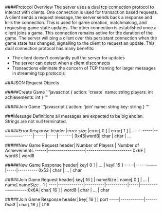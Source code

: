####Protocol Overview
The server uses a dual tcp connection protocol to interact with clients.
  One connection is used for transaction based requests.  A client sends a request message,
  the server sends back a response and kills the connection.  This is used for game creation, 
matchmaking, and requesting game state updates.
  The other connection is established once a client joins a game.  This connection remains active for the
  duration of the game.  The server will ping a client over this persistant connection when the game state 
has changed, signalling to the client to request an update.  This dual connection protocol has many benefits:
  * The client doesn't constantly pull the server for updates
  * The server can detect when a client disconnects
  * Transactions eliminate the concern of TCP framing for larger messages in streaming tcp protocols

###JSON Request Objects

#####Create Game
'''javascript
{
   action: 'create'
   name: string
   players: int
   achievements: int
}
'''

#####Join Game
'''javascript
{
   action: 'join'
   name: string
   key: string
}
'''



###Message Definitions
  all messages are expected to be big endian.  Strings are not null terminated.

#####Error Response
header  |error size      |error[ 0 ] | error[ 1 ] | ...
--------|----------------|------|-----|-------|
0x45|word8| char | char | ...

#####New Game Request
header| Number of Players | Number of Achievements
------|-------------------|-----------------------
0x6E | word8 | word8

#####New Game Response
header| key[ 0 ] | ... | key[ 15 ]
-----|-----------|-----|----------
0x53 | char | ... | char

#####Join Game Request
header| key[ 16 ] | nameSize | name[ 0 ] | ... | name[ nameSize - 1 ]
----|-------------|----------|-----------|-----|--------------------
0x6A| char[ 16 ] | word8 | char | ... | char

#####Join Game Response
header| key[ 16 ] | port 
-----|------------|------
0x53 | char[ 16 ] | U16
